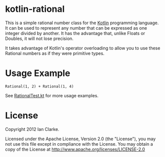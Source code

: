 kotlin-rational
===============

This is a simple rational number class for the [Kotlin](http://kotlin.jetbrains.org/) programming language.
It can be used to represent any number that can be expressed as one integer divided by another.  It has
the advantage that, unlike Floats or Doubles, it will not lose precision.

It takes advantage of Kotlin's operator overloading to allow you to use these Rational numbers as if they
were primitive types.

Usage Example
=============
    Rational(1, 2) + Rational(1, 4)

See [RationalTest.kt](https://github.com/sanity/kotlin-rational/blob/master/src/test/java/rational/RationalTest.kt) for
more usage examples.

License
=======
Copyright 2012 Ian Clarke.

Licensed under the Apache License, Version 2.0 (the "License"), you may not use this file except in compliance
with the License. You may obtain a copy of the License at http://www.apache.org/licenses/LICENSE-2.0
